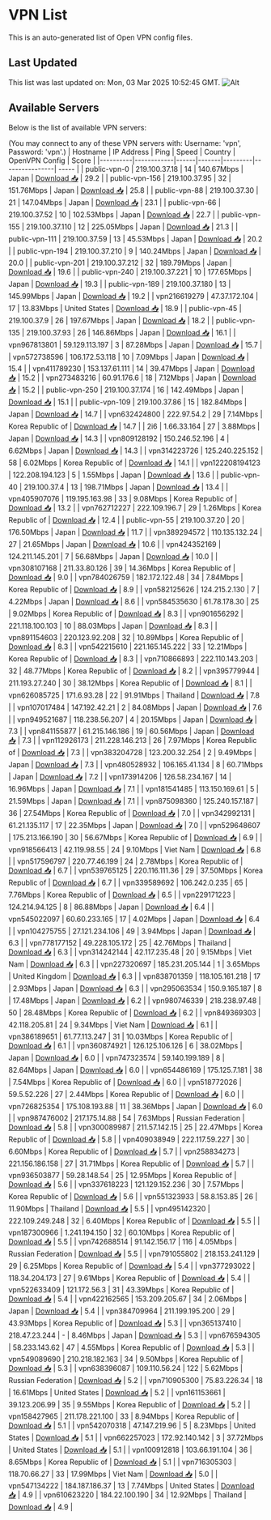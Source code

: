 # VPN List

This is an auto-generated list of Open VPN config files.

## Last Updated

This list was last updated on: Mon, 03 Mar 2025 10:52:45 GMT.
![Alt](https://repobeats.axiom.co/api/embed/186b98318ef1479477931607c1ad7d823f12451f.svg "Repobeats analytics image")

## Available Servers

Below is the list of available VPN servers:

(You may connect to any of these VPN servers with: Username: 'vpn', Password: 'vpn'.)
| Hostname | IP Address | Ping | Speed | Country | OpenVPN Config | Score |
|----------|------------|------|-------|---------|----------------| ----- |
| public-vpn-0 | 219.100.37.18 | 14 | 140.67Mbps | Japan | [Download 📥](./configs/server_0_JP.ovpn) | 29.2 |
| public-vpn-156 | 219.100.37.95 | 32 | 151.76Mbps | Japan | [Download 📥](./configs/server_1_JP.ovpn) | 25.8 |
| public-vpn-88 | 219.100.37.30 | 21 | 147.04Mbps | Japan | [Download 📥](./configs/server_2_JP.ovpn) | 23.1 |
| public-vpn-66 | 219.100.37.52 | 10 | 102.53Mbps | Japan | [Download 📥](./configs/server_3_JP.ovpn) | 22.7 |
| public-vpn-155 | 219.100.37.110 | 12 | 225.05Mbps | Japan | [Download 📥](./configs/server_4_JP.ovpn) | 21.3 |
| public-vpn-111 | 219.100.37.59 | 13 | 45.53Mbps | Japan | [Download 📥](./configs/server_5_JP.ovpn) | 20.2 |
| public-vpn-194 | 219.100.37.210 | 9 | 140.24Mbps | Japan | [Download 📥](./configs/server_6_JP.ovpn) | 20.0 |
| public-vpn-201 | 219.100.37.212 | 32 | 189.79Mbps | Japan | [Download 📥](./configs/server_7_JP.ovpn) | 19.6 |
| public-vpn-240 | 219.100.37.221 | 10 | 177.65Mbps | Japan | [Download 📥](./configs/server_8_JP.ovpn) | 19.3 |
| public-vpn-189 | 219.100.37.180 | 13 | 145.99Mbps | Japan | [Download 📥](./configs/server_9_JP.ovpn) | 19.2 |
| vpn216619279 | 47.37.172.104 | 17 | 13.83Mbps | United States | [Download 📥](./configs/server_10_US.ovpn) | 18.9 |
| public-vpn-45 | 219.100.37.9 | 26 | 197.67Mbps | Japan | [Download 📥](./configs/server_11_JP.ovpn) | 18.2 |
| public-vpn-135 | 219.100.37.93 | 26 | 146.86Mbps | Japan | [Download 📥](./configs/server_12_JP.ovpn) | 16.1 |
| vpn967813801 | 59.129.113.197 | 3 | 87.28Mbps | Japan | [Download 📥](./configs/server_13_JP.ovpn) | 15.7 |
| vpn572738596 | 106.172.53.118 | 10 | 7.09Mbps | Japan | [Download 📥](./configs/server_14_JP.ovpn) | 15.4 |
| vpn411789230 | 153.137.61.111 | 14 | 39.47Mbps | Japan | [Download 📥](./configs/server_15_JP.ovpn) | 15.2 |
| vpn273483216 | 60.91.176.6 | 18 | 7.12Mbps | Japan | [Download 📥](./configs/server_16_JP.ovpn) | 15.2 |
| public-vpn-250 | 219.100.37.174 | 16 | 142.49Mbps | Japan | [Download 📥](./configs/server_17_JP.ovpn) | 15.1 |
| public-vpn-109 | 219.100.37.86 | 15 | 182.84Mbps | Japan | [Download 📥](./configs/server_18_JP.ovpn) | 14.7 |
| vpn632424800 | 222.97.54.2 | 29 | 7.14Mbps | Korea Republic of | [Download 📥](./configs/server_19_KR.ovpn) | 14.7 |
| 2i6 | 1.66.33.164 | 27 | 3.88Mbps | Japan | [Download 📥](./configs/server_20_JP.ovpn) | 14.3 |
| vpn809128192 | 150.246.52.196 | 4 | 6.62Mbps | Japan | [Download 📥](./configs/server_21_JP.ovpn) | 14.3 |
| vpn314223726 | 125.240.225.152 | 58 | 6.02Mbps | Korea Republic of | [Download 📥](./configs/server_22_KR.ovpn) | 14.1 |
| vpn122208194123 | 122.208.194.123 | 5 | 1.55Mbps | Japan | [Download 📥](./configs/server_23_JP.ovpn) | 13.6 |
| public-vpn-40 | 219.100.37.4 | 13 | 198.71Mbps | Japan | [Download 📥](./configs/server_24_JP.ovpn) | 13.4 |
| vpn405907076 | 119.195.163.98 | 33 | 9.08Mbps | Korea Republic of | [Download 📥](./configs/server_25_KR.ovpn) | 13.2 |
| vpn762712227 | 222.109.196.7 | 29 | 1.26Mbps | Korea Republic of | [Download 📥](./configs/server_26_KR.ovpn) | 12.4 |
| public-vpn-55 | 219.100.37.20 | 20 | 176.50Mbps | Japan | [Download 📥](./configs/server_27_JP.ovpn) | 11.7 |
| vpn389294572 | 110.135.132.24 | 27 | 21.65Mbps | Japan | [Download 📥](./configs/server_28_JP.ovpn) | 10.6 |
| vpn424352169 | 124.211.145.201 | 7 | 56.68Mbps | Japan | [Download 📥](./configs/server_29_JP.ovpn) | 10.0 |
| vpn308107168 | 211.33.80.126 | 39 | 14.36Mbps | Korea Republic of | [Download 📥](./configs/server_30_KR.ovpn) | 9.0 |
| vpn784026759 | 182.172.122.48 | 34 | 7.84Mbps | Korea Republic of | [Download 📥](./configs/server_31_KR.ovpn) | 8.9 |
| vpn582125626 | 124.215.2.130 | 7 | 4.22Mbps | Japan | [Download 📥](./configs/server_32_JP.ovpn) | 8.6 |
| vpn584535630 | 61.78.178.30 | 25 | 9.02Mbps | Korea Republic of | [Download 📥](./configs/server_33_KR.ovpn) | 8.3 |
| vpn901656292 | 221.118.100.103 | 10 | 88.03Mbps | Japan | [Download 📥](./configs/server_34_JP.ovpn) | 8.3 |
| vpn891154603 | 220.123.92.208 | 32 | 10.89Mbps | Korea Republic of | [Download 📥](./configs/server_35_KR.ovpn) | 8.3 |
| vpn542215610 | 221.165.145.222 | 33 | 12.21Mbps | Korea Republic of | [Download 📥](./configs/server_36_KR.ovpn) | 8.3 |
| vpn710866893 | 222.110.143.203 | 32 | 48.77Mbps | Korea Republic of | [Download 📥](./configs/server_37_KR.ovpn) | 8.2 |
| vpn395779944 | 211.193.27.240 | 30 | 38.12Mbps | Korea Republic of | [Download 📥](./configs/server_38_KR.ovpn) | 8.1 |
| vpn626085725 | 171.6.93.28 | 22 | 91.91Mbps | Thailand | [Download 📥](./configs/server_39_TH.ovpn) | 7.8 |
| vpn107017484 | 147.192.42.21 | 2 | 84.08Mbps | Japan | [Download 📥](./configs/server_40_JP.ovpn) | 7.6 |
| vpn949521687 | 118.238.56.207 | 4 | 20.15Mbps | Japan | [Download 📥](./configs/server_41_JP.ovpn) | 7.3 |
| vpn841155877 | 61.215.146.186 | 19 | 60.56Mbps | Japan | [Download 📥](./configs/server_42_JP.ovpn) | 7.3 |
| vpn112926173 | 211.228.146.213 | 26 | 7.97Mbps | Korea Republic of | [Download 📥](./configs/server_43_KR.ovpn) | 7.3 |
| vpn383204728 | 123.200.32.254 | 2 | 9.49Mbps | Japan | [Download 📥](./configs/server_44_JP.ovpn) | 7.3 |
| vpn480528932 | 106.165.41.134 | 8 | 60.71Mbps | Japan | [Download 📥](./configs/server_45_JP.ovpn) | 7.2 |
| vpn173914206 | 126.58.234.167 | 14 | 16.96Mbps | Japan | [Download 📥](./configs/server_46_JP.ovpn) | 7.1 |
| vpn181541485 | 113.150.169.61 | 5 | 21.59Mbps | Japan | [Download 📥](./configs/server_47_JP.ovpn) | 7.1 |
| vpn875098360 | 125.240.157.187 | 36 | 27.54Mbps | Korea Republic of | [Download 📥](./configs/server_48_KR.ovpn) | 7.0 |
| vpn342992131 | 61.21.135.117 | 17 | 22.35Mbps | Japan | [Download 📥](./configs/server_49_JP.ovpn) | 7.0 |
| vpn529648607 | 175.213.166.190 | 30 | 56.67Mbps | Korea Republic of | [Download 📥](./configs/server_50_KR.ovpn) | 6.9 |
| vpn918566413 | 42.119.98.55 | 24 | 9.10Mbps | Viet Nam | [Download 📥](./configs/server_51_VN.ovpn) | 6.8 |
| vpn517596797 | 220.77.46.199 | 24 | 2.78Mbps | Korea Republic of | [Download 📥](./configs/server_52_KR.ovpn) | 6.7 |
| vpn539765125 | 220.116.111.36 | 29 | 37.50Mbps | Korea Republic of | [Download 📥](./configs/server_53_KR.ovpn) | 6.7 |
| vpn339589692 | 106.242.0.235 | 65 | 7.76Mbps | Korea Republic of | [Download 📥](./configs/server_54_KR.ovpn) | 6.5 |
| vpn229171223 | 124.214.94.125 | 8 | 86.88Mbps | Japan | [Download 📥](./configs/server_55_JP.ovpn) | 6.4 |
| vpn545022097 | 60.60.233.165 | 17 | 4.02Mbps | Japan | [Download 📥](./configs/server_56_JP.ovpn) | 6.4 |
| vpn104275755 | 27.121.234.106 | 49 | 3.94Mbps | Japan | [Download 📥](./configs/server_57_JP.ovpn) | 6.3 |
| vpn778177152 | 49.228.105.172 | 25 | 42.76Mbps | Thailand | [Download 📥](./configs/server_58_TH.ovpn) | 6.3 |
| vpn314242144 | 42.117.235.48 | 20 | 9.15Mbps | Viet Nam | [Download 📥](./configs/server_59_VN.ovpn) | 6.3 |
| vpn227320697 | 185.231.205.144 | 1 | 3.65Mbps | United Kingdom | [Download 📥](./configs/server_60_GB.ovpn) | 6.3 |
| vpn838701359 | 118.105.161.218 | 17 | 2.93Mbps | Japan | [Download 📥](./configs/server_61_JP.ovpn) | 6.3 |
| vpn295063534 | 150.9.165.187 | 8 | 17.48Mbps | Japan | [Download 📥](./configs/server_62_JP.ovpn) | 6.2 |
| vpn980746339 | 218.238.97.48 | 50 | 28.48Mbps | Korea Republic of | [Download 📥](./configs/server_63_KR.ovpn) | 6.2 |
| vpn849369303 | 42.118.205.81 | 24 | 9.34Mbps | Viet Nam | [Download 📥](./configs/server_64_VN.ovpn) | 6.1 |
| vpn386189651 | 61.77.113.247 | 31 | 10.03Mbps | Korea Republic of | [Download 📥](./configs/server_65_KR.ovpn) | 6.1 |
| vpn360874921 | 126.125.106.126 | 6 | 38.02Mbps | Japan | [Download 📥](./configs/server_66_JP.ovpn) | 6.0 |
| vpn747323574 | 59.140.199.189 | 8 | 82.64Mbps | Japan | [Download 📥](./configs/server_67_JP.ovpn) | 6.0 |
| vpn654486169 | 175.125.7.181 | 38 | 7.54Mbps | Korea Republic of | [Download 📥](./configs/server_68_KR.ovpn) | 6.0 |
| vpn518772026 | 59.5.52.226 | 27 | 2.44Mbps | Korea Republic of | [Download 📥](./configs/server_69_KR.ovpn) | 6.0 |
| vpn726825354 | 175.108.193.88 | 11 | 38.36Mbps | Japan | [Download 📥](./configs/server_70_JP.ovpn) | 6.0 |
| vpn987476002 | 217.175.14.88 | 54 | 7.63Mbps | Russian Federation | [Download 📥](./configs/server_71_RU.ovpn) | 5.8 |
| vpn300089987 | 211.57.142.15 | 25 | 22.47Mbps | Korea Republic of | [Download 📥](./configs/server_72_KR.ovpn) | 5.8 |
| vpn409038949 | 222.117.59.227 | 30 | 6.60Mbps | Korea Republic of | [Download 📥](./configs/server_73_KR.ovpn) | 5.7 |
| vpn258834273 | 221.156.186.158 | 27 | 31.71Mbps | Korea Republic of | [Download 📥](./configs/server_74_KR.ovpn) | 5.7 |
| vpn936503877 | 59.28.148.54 | 25 | 12.95Mbps | Korea Republic of | [Download 📥](./configs/server_75_KR.ovpn) | 5.6 |
| vpn337618223 | 121.129.152.236 | 30 | 7.57Mbps | Korea Republic of | [Download 📥](./configs/server_76_KR.ovpn) | 5.6 |
| vpn551323933 | 58.8.153.85 | 26 | 11.90Mbps | Thailand | [Download 📥](./configs/server_77_TH.ovpn) | 5.5 |
| vpn495142320 | 222.109.249.248 | 32 | 6.40Mbps | Korea Republic of | [Download 📥](./configs/server_78_KR.ovpn) | 5.5 |
| vpn187300966 | 1.241.194.150 | 32 | 60.10Mbps | Korea Republic of | [Download 📥](./configs/server_79_KR.ovpn) | 5.5 |
| vpn742688514 | 91.142.156.17 | 116 | 4.05Mbps | Russian Federation | [Download 📥](./configs/server_80_RU.ovpn) | 5.5 |
| vpn791055802 | 218.153.241.129 | 29 | 6.25Mbps | Korea Republic of | [Download 📥](./configs/server_81_KR.ovpn) | 5.4 |
| vpn377293022 | 118.34.204.173 | 27 | 9.61Mbps | Korea Republic of | [Download 📥](./configs/server_82_KR.ovpn) | 5.4 |
| vpn522633409 | 121.172.56.3 | 31 | 43.39Mbps | Korea Republic of | [Download 📥](./configs/server_83_KR.ovpn) | 5.4 |
| vpn422162565 | 153.209.205.67 | 34 | 2.06Mbps | Japan | [Download 📥](./configs/server_84_JP.ovpn) | 5.4 |
| vpn384709964 | 211.199.195.200 | 29 | 43.93Mbps | Korea Republic of | [Download 📥](./configs/server_85_KR.ovpn) | 5.3 |
| vpn365137410 | 218.47.23.244 | - | 8.46Mbps | Japan | [Download 📥](./configs/server_86_JP.ovpn) | 5.3 |
| vpn676594305 | 58.233.143.62 | 47 | 4.55Mbps | Korea Republic of | [Download 📥](./configs/server_87_KR.ovpn) | 5.3 |
| vpn549089690 | 210.218.182.163 | 34 | 9.50Mbps | Korea Republic of | [Download 📥](./configs/server_88_KR.ovpn) | 5.3 |
| vpn638396087 | 109.110.56.24 | 122 | 5.62Mbps | Russian Federation | [Download 📥](./configs/server_89_RU.ovpn) | 5.2 |
| vpn710905300 | 75.83.226.34 | 18 | 16.61Mbps | United States | [Download 📥](./configs/server_90_US.ovpn) | 5.2 |
| vpn161153661 | 39.123.206.99 | 35 | 9.55Mbps | Korea Republic of | [Download 📥](./configs/server_91_KR.ovpn) | 5.2 |
| vpn158427965 | 211.178.221.100 | 33 | 8.94Mbps | Korea Republic of | [Download 📥](./configs/server_92_KR.ovpn) | 5.1 |
| vpn542070318 | 47.147.219.96 | 5 | 8.23Mbps | United States | [Download 📥](./configs/server_93_US.ovpn) | 5.1 |
| vpn662257023 | 172.92.140.142 | 3 | 37.72Mbps | United States | [Download 📥](./configs/server_94_US.ovpn) | 5.1 |
| vpn100912818 | 103.66.191.104 | 36 | 8.65Mbps | Korea Republic of | [Download 📥](./configs/server_95_KR.ovpn) | 5.1 |
| vpn716305303 | 118.70.66.27 | 33 | 17.99Mbps | Viet Nam | [Download 📥](./configs/server_96_VN.ovpn) | 5.0 |
| vpn547134222 | 184.187.186.37 | 13 | 7.74Mbps | United States | [Download 📥](./configs/server_97_US.ovpn) | 4.9 |
| vpn610623220 | 184.22.100.190 | 34 | 12.92Mbps | Thailand | [Download 📥](./configs/server_98_TH.ovpn) | 4.9 |
